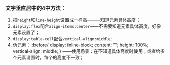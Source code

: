 ### 文字垂直居中的4中方法：

1. 把`height`和`line-height`设置成一样高———知道元素具体高度；
2. `display:flex`配合`align-items:center`——不需要知道元素具体高度，好像元素设置了；
3. `display:table-cell`配合`vertical-align:middle`;
4.  伪元素：::before{
            display: inline-block;
            content: "";
            height: 100%;
            vertical-align: middle;
          }
          ——使用场景：在不知道具体高度时使用；或者给多个元素设置时，每个的高度不一致；

